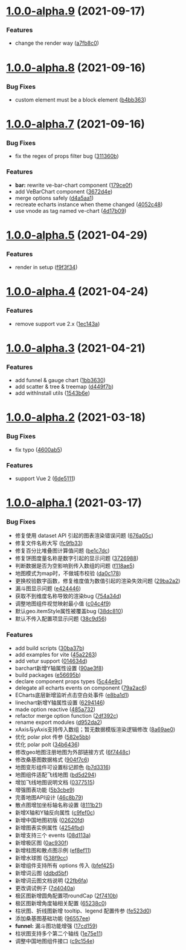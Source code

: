 # [1.0.0-alpha.9](https://github.com/xiaoluoboding/ve-charts/compare/v1.0.0-alpha.8...v1.0.0-alpha.9) (2021-09-17)


### Features

* change the render way ([a7fb8c0](https://github.com/xiaoluoboding/ve-charts/commit/a7fb8c0a9b12b45be4baf6f05baa8341d254f556))



# [1.0.0-alpha.8](https://github.com/xiaoluoboding/ve-charts/compare/v1.0.0-alpha.7...v1.0.0-alpha.8) (2021-09-16)


### Bug Fixes

* custom element must be a block element ([b4bb363](https://github.com/xiaoluoboding/ve-charts/commit/b4bb3633c8450c6d8d189416a05b4cbda7318492))



# [1.0.0-alpha.7](https://github.com/xiaoluoboding/ve-charts/compare/v1.0.0-alpha.5...v1.0.0-alpha.7) (2021-09-16)


### Bug Fixes

* fix the regex of props filter bug ([311360b](https://github.com/xiaoluoboding/ve-charts/commit/311360b5776518ec1dba0ed655165a42c61ad299))


### Features

* **bar:** rewrite ve-bar-chart component ([179ce0f](https://github.com/xiaoluoboding/ve-charts/commit/179ce0f6af9c86caa7510dcbb25cbff3db92cbd5))
* add VeBarChart component ([3672d4e](https://github.com/xiaoluoboding/ve-charts/commit/3672d4ea386516c32f52e565e0ba76ed522202e7))
* merge options safely ([d4a5aa1](https://github.com/xiaoluoboding/ve-charts/commit/d4a5aa10eac7d64381cb00f1af1aa339c4bafcbc))
* recreate echarts instance when theme changed ([4052c48](https://github.com/xiaoluoboding/ve-charts/commit/4052c48f0564ee74ddb665952c645e4dffaeb002))
* use vnode as tag named ve-chart ([4d17b09](https://github.com/xiaoluoboding/ve-charts/commit/4d17b09e69e3c3df9e084ce7a2e8707c8203975c))



# [1.0.0-alpha.5](https://github.com/xiaoluoboding/ve-charts/compare/v1.0.0-alpha.4...v1.0.0-alpha.5) (2021-04-29)


### Features

* render in setup ([f9f3f34](https://github.com/xiaoluoboding/ve-charts/commit/f9f3f34f0fc21e451ffd4f0046e789e2fedebec1))



# [1.0.0-alpha.4](https://github.com/xiaoluoboding/ve-charts/compare/v1.0.0-alpha.3...v1.0.0-alpha.4) (2021-04-24)


### Features

* remove support vue 2.x ([1ec143a](https://github.com/xiaoluoboding/ve-charts/commit/1ec143a83555ac1ab0f45e6d8ebc28cde39c182d))



# [1.0.0-alpha.3](https://github.com/xiaoluoboding/ve-charts/compare/v1.0.0-alpha.2...v1.0.0-alpha.3) (2021-04-21)


### Features

* add funnel & gauge chart ([1bb3630](https://github.com/xiaoluoboding/ve-charts/commit/1bb3630b331851e82a0a9fa7d3dfa755d9346b16))
* add scatter & tree & treemap ([d449f7b](https://github.com/xiaoluoboding/ve-charts/commit/d449f7be754e48f72b72d54f809984a9de265eb6))
* add withInstall utils ([1543b6e](https://github.com/xiaoluoboding/ve-charts/commit/1543b6ec9973eb735b13122db739324a52f64042))



# [1.0.0-alpha.2](https://github.com/xiaoluoboding/ve-charts/compare/v1.0.0-alpha.1...v1.0.0-alpha.2) (2021-03-18)


### Bug Fixes

* fix typo ([4600ab5](https://github.com/xiaoluoboding/ve-charts/commit/4600ab5e23b1ea62781212e9482900ccc5aa98d5))


### Features

* support Vue 2 ([6de5111](https://github.com/xiaoluoboding/ve-charts/commit/6de5111f5e3b13219b90cf3a5b2f17cae3598d0d))



# [1.0.0-alpha.1](https://github.com/xiaoluoboding/ve-charts/compare/v0.8.2...v1.0.0-alpha.1) (2021-03-17)


### Bug Fixes

* 修复使用 dataset API 引起的图表渲染错误问题 ([676a05c](https://github.com/xiaoluoboding/ve-charts/commit/676a05cf076a6722874fac75448d3377dc19eeb8))
* 修复文件名称大写 ([fc9fb33](https://github.com/xiaoluoboding/ve-charts/commit/fc9fb334be70437603321136cd5284de158bdc2b))
* 修复百分比堆叠图计算值问题 ([be1c7dc](https://github.com/xiaoluoboding/ve-charts/commit/be1c7dcce454dcb23cdcfb97060ab37327498616))
* 修复饼图度量名称是数字引起的显示问题 ([3726988](https://github.com/xiaoluoboding/ve-charts/commit/3726988af914e3889dd9aad3150d9545d1bc465e))
* 判断数据是否为空影响到传入数组的问题 ([f118ae5](https://github.com/xiaoluoboding/ve-charts/commit/f118ae526c1824ca56eb66d18b01aa4f6f0f76d9))
* 地图模式为map时，不做城市校验 ([da0c178](https://github.com/xiaoluoboding/ve-charts/commit/da0c1786e7fa4713ecf27d9b7dc781d9da70f0f3))
* 更换校验数字函数，修复维度值为数值引起的渲染失效问题 ([29ba2a2](https://github.com/xiaoluoboding/ve-charts/commit/29ba2a254d0d5bd9cccc7b6bd28b54e5ae0222f0))
* 漏斗图显示问题 ([e424446](https://github.com/xiaoluoboding/ve-charts/commit/e4244463745dc232ae19c10a85725dabce767b01))
* 获取不到维度名称导致的渲染bug ([754a34d](https://github.com/xiaoluoboding/ve-charts/commit/754a34d250d9c3a42bfd0ea1a66dd672240d189c))
* 调整地图组件视觉映射最小值 ([c04c4f9](https://github.com/xiaoluoboding/ve-charts/commit/c04c4f906b535481065b199447f81b9672ce0530))
* 默认geo.itemStyle属性被覆盖bug ([38dc810](https://github.com/xiaoluoboding/ve-charts/commit/38dc810f96ed8e2fdc5b6b40427d7bfbfc953d4a))
* 默认不传入配置项显示问题 ([38c9d56](https://github.com/xiaoluoboding/ve-charts/commit/38c9d56afc87df655874a3ee2729943f296f99c4))


### Features

* add build scripts ([30ba37b](https://github.com/xiaoluoboding/ve-charts/commit/30ba37b5ca9388949f13bf01fe6129235622cdac))
* add examples for vite ([45a2263](https://github.com/xiaoluoboding/ve-charts/commit/45a226388348707fd24d046def7496ef6c55bdc0))
* add vetur support ([014634d](https://github.com/xiaoluoboding/ve-charts/commit/014634d036e215e6787d1f2db4536f400c899272))
* barchart新增Y轴属性设置 ([90ae3f8](https://github.com/xiaoluoboding/ve-charts/commit/90ae3f88703bcf2700489be8b4db14adf55e2760))
* build packages ([e56695b](https://github.com/xiaoluoboding/ve-charts/commit/e56695b95e3cf55bf1368d46dba7c5b5d8956e61))
* declare component props types ([5c44e9c](https://github.com/xiaoluoboding/ve-charts/commit/5c44e9c8c588c472854a225b125f168c3f4ceda3))
* delegate all echarts events on component ([79a2ac6](https://github.com/xiaoluoboding/ve-charts/commit/79a2ac6f06c1e98d637357e4b0c390f29fba3b2f))
* ECharts底层新增监听点击空白处事件 ([e8ba1d1](https://github.com/xiaoluoboding/ve-charts/commit/e8ba1d141cfd95bb0468fd66f04791da0a431201))
* linechart新增Y轴属性设置 ([6294146](https://github.com/xiaoluoboding/ve-charts/commit/6294146d4e1c4b74c4c70091e0a7561436014cd1))
* made option reactive ([485a732](https://github.com/xiaoluoboding/ve-charts/commit/485a73221545aedd06e5fc4c4e20244adf039172))
* refactor merge option function ([2df392c](https://github.com/xiaoluoboding/ve-charts/commit/2df392cdfc434393af99127aa9e2963dbfaf46c8))
* rename export modules ([d952da2](https://github.com/xiaoluoboding/ve-charts/commit/d952da208dffc5d3414e422ab981598824200b2a))
* xAxis与yAxis支持传入数组；暂无数据模版渲染逻辑修改 ([8a69ae0](https://github.com/xiaoluoboding/ve-charts/commit/8a69ae010b2711fa475c852988d988b603debea0))
* 优化 polar plot 传参 ([582e5bb](https://github.com/xiaoluoboding/ve-charts/commit/582e5bb1ac3c3cf815f1bdf2253499e09c05f035))
* 优化 polar polt ([34b6436](https://github.com/xiaoluoboding/ve-charts/commit/34b6436a0c7ab3203c422cf8f298033983c80278))
* 修改geo地图注册地图为外部链接方式 ([6f7448c](https://github.com/xiaoluoboding/ve-charts/commit/6f7448cc0858ddf89c6371455d9635e725075bc9))
* 修改桑基图数据格式 ([904f7c6](https://github.com/xiaoluoboding/ve-charts/commit/904f7c6b63582af289dfc0c62ed50aa6c79e58ef))
* 地图变形组件可设置标记颜色 ([b7d3316](https://github.com/xiaoluoboding/ve-charts/commit/b7d33165f3fc58f8ce50c6383a66aa996036268e))
* 地图组件适配飞线地图 ([bd5d294](https://github.com/xiaoluoboding/ve-charts/commit/bd5d294751860d5b4e80155f6288d028707e1e6a))
* 增加飞线地图说明文档 ([0377515](https://github.com/xiaoluoboding/ve-charts/commit/037751599bb1d9e73fa514ab8fd73a8ff9512d56))
* 增强图表功能 ([5b3cbe9](https://github.com/xiaoluoboding/ve-charts/commit/5b3cbe9eab62929a9f274705fd24452c13ef8953))
* 完善地图API设计 ([46c8b79](https://github.com/xiaoluoboding/ve-charts/commit/46c8b799b39e3509158349ecf0390f72fe0c06ca))
* 散点图增加坐标轴名称设置 ([8111b21](https://github.com/xiaoluoboding/ve-charts/commit/8111b21d60b8e2eb53b1804daad5501d511441b5))
* 新增X轴和Y轴反向属性 ([c9fef0c](https://github.com/xiaoluoboding/ve-charts/commit/c9fef0c9d6ba945b1787a47aa46ea57acf790db1))
* 新增中国地图初版 ([02620fd](https://github.com/xiaoluoboding/ve-charts/commit/02620fd715969ac22513b3c10f4dd1a783c74f39))
* 新增图表实例属性 ([4254fbd](https://github.com/xiaoluoboding/ve-charts/commit/4254fbd00457341172a1a34e8d7c595e99342baf))
* 新增支持三个 events ([08d113a](https://github.com/xiaoluoboding/ve-charts/commit/08d113af6007f4d417af36741270fba7859612cf))
* 新增极区图 ([0ac930f](https://github.com/xiaoluoboding/ve-charts/commit/0ac930f8d44a76ac932501b35d693dc3a482415c))
* 新增柱图和散点图示例 ([ef8ef11](https://github.com/xiaoluoboding/ve-charts/commit/ef8ef11932de7c1010f0f702bb3d54be63fa0099))
* 新增水球图 ([538f9cc](https://github.com/xiaoluoboding/ve-charts/commit/538f9ccd073c317f493db64216daffce54be1b12))
* 新增组件支持所有 options 传入 ([bfef425](https://github.com/xiaoluoboding/ve-charts/commit/bfef425d8fe26b56c8aac111be6fd69e47261675))
* 新增词云图 ([ddbd5bf](https://github.com/xiaoluoboding/ve-charts/commit/ddbd5bfd43c33b5fc4828b6b22efc3e5ecb2d3fd))
* 新增词云图文档说明 ([22fb6fa](https://github.com/xiaoluoboding/ve-charts/commit/22fb6fa1334e5ea2afce7ded28509cb9efae1ceb))
* 更改调试例子 ([7d4040a](https://github.com/xiaoluoboding/ve-charts/commit/7d4040a120c32ee8c9856bb70c0df2c72c971480))
* 极区图新增圆角配置项roundCap ([2f7410b](https://github.com/xiaoluoboding/ve-charts/commit/2f7410bb2992e13c408fc5202b377faf8f0ccffd))
* 极区图新增角度轴相关配置 ([65238c0](https://github.com/xiaoluoboding/ve-charts/commit/65238c0237c1679a0766e750d654d56b838fc98d))
* 柱状图、折线图新增 tooltip、legend 配置传参 ([fe523d0](https://github.com/xiaoluoboding/ve-charts/commit/fe523d0124e835817eb6e41f3ae29ff0826b7f3b))
* 添加桑基图基础功能 ([96557ee](https://github.com/xiaoluoboding/ve-charts/commit/96557eeb2410d84b7061292c0bac7fe83d5c756f))
* **funnel:** 漏斗图功能增强 ([17cd159](https://github.com/xiaoluoboding/ve-charts/commit/17cd159f6447c7721cabc3db0de056aa3fa9404a))
* 柱状图支持多个第二个轴线 ([1e75e11](https://github.com/xiaoluoboding/ve-charts/commit/1e75e1143e57f87b8ca281c11b6f6f120539fa1d))
* 调整中国地图组件接口 ([c9c154e](https://github.com/xiaoluoboding/ve-charts/commit/c9c154e11d53c174527a488c881d21073b3a08e8))



